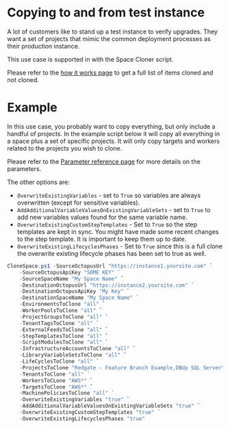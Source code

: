 # Copying to and from test instance

A lot of customers like to stand up a test instance to verify upgrades.  They want a set of projects that mimic the common deployment processes as their production instance.  

This use case is supported in with the Space Cloner script.

Please refer to the [how it works page](HowItWorks.md#what-will-it-clone) to get a full list of items cloned and not cloned.

# Example

In this use case, you probably want to copy everything, but only include a handful of projects.  In the example script below it will copy all everything in a space plus a set of specific projects.  It will only copy targets and workers related to the projects you wish to clone.

Please refer to the [Parameter reference page](ParameterReference.md) for more details on the parameters.

The other options are:
- `OverwriteExistingVariables` - set to `True` so variables are always overwritten (except for sensitive variables).
- `AddAdditionalVariableValuesOnExistingVariableSets` - set to `True` to add new variables values found for the same variable name.  
- `OverwriteExistingCustomStepTemplates` - Set to `True` so the step templates are kept in sync. You might have made some recent changes to the step template.  It is important to keep them up to date.
- `OverwriteExistingLifecyclesPhases` - Set to `True` since this is a full clone the overwrite existing lifecycle phases has been set to true as well.

```PowerShell
CloneSpace.ps1 -SourceOctopusUrl "https://instance1.yoursite.com" `
    -SourceOctopusApiKey "SOME KEY" `
    -SourceSpaceName "My Space Name" `
    -DestinationOctopusUrl "https://instance2.yoursite.com" `
    -DestinationOctopusApiKey "My Key" `
    -DestinationSpaceName "My Space Name" `    
    -EnvironmentsToClone "all" `
    -WorkerPoolsToClone "all" `
    -ProjectGroupsToClone "all" `
    -TenantTagsToClone "all" `
    -ExternalFeedsToClone "all" `
    -StepTemplatesToClone "all" `
    -ScriptModulesToClone "all" `
    -InfrastructureAccountsToClone "all" `
    -LibraryVariableSetsToClone "all" `
    -LifeCyclesToClone "all" `
    -ProjectsToClone "Redgate - Feature Branch Example,DBUp SQL Server" `
    -TenantsToClone "all" `
    -WorkersToCLone "AWS*" `
    -TargetsToClone "AWS*" `
    -MachinePoliciesToClone "all" `   
    -OverwriteExistingVariables "true" `
    -AddAdditionalVariableValuesOnExistingVariableSets "true" `
    -OverwriteExistingCustomStepTemplates "true" `
    -OverwriteExistingLifecyclesPhases "true"
```